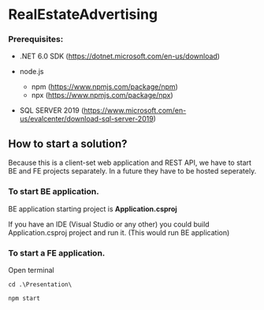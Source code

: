 # RealEstateAdvertising


### Prerequisites:

- .NET 6.0 SDK (https://dotnet.microsoft.com/en-us/download)

- node.js
  - npm (https://www.npmjs.com/package/npm)
  - npx (https://www.npmjs.com/package/npx)
 
- SQL SERVER 2019 (https://www.microsoft.com/en-us/evalcenter/download-sql-server-2019)


## How to start a solution?

Because this is a client-set web application and REST API, we have to start BE and FE projects separately. In a future they have to be hosted seperately.

### To start BE application.

BE application starting project is **Application.csproj**

If you have an IDE (Visual Studio or any other) you could build Application.csproj project and run it. (This would run BE application)


### To start a FE application.

Open terminal

`cd .\Presentation\`

`npm start`
